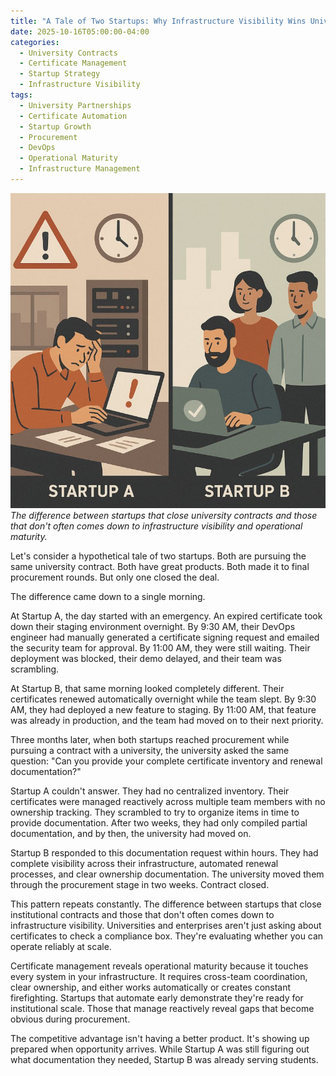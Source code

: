 ```yaml
---
title: "A Tale of Two Startups: Why Infrastructure Visibility Wins University Contracts"
date: 2025-10-16T05:00:00-04:00
categories:
  - University Contracts
  - Certificate Management
  - Startup Strategy
  - Infrastructure Visibility
tags:
  - University Partnerships
  - Certificate Automation
  - Startup Growth
  - Procurement
  - DevOps
  - Operational Maturity
  - Infrastructure Management
---
```


![A Tale of Two Startups](/assets/images/posts/a-tale-of-two-startups/1760629211638.jpeg)
*The difference between startups that close university contracts and those that don't often comes down to infrastructure visibility and operational maturity.*

Let's consider a hypothetical tale of two startups. Both are pursuing the same university contract. Both have great products. Both made it to final procurement rounds. But only one closed the deal.

The difference came down to a single morning.

At Startup A, the day started with an emergency. An expired certificate took down their staging environment overnight. By 9:30 AM, their DevOps engineer had manually generated a certificate signing request and emailed the security team for approval. By 11:00 AM, they were still waiting. Their deployment was blocked, their demo delayed, and their team was scrambling.

At Startup B, that same morning looked completely different. Their certificates renewed automatically overnight while the team slept. By 9:30 AM, they had deployed a new feature to staging. By 11:00 AM, that feature was already in production, and the team had moved on to their next priority.

Three months later, when both startups reached procurement while pursuing a contract with a university, the university asked the same question: "Can you provide your complete certificate inventory and renewal documentation?"

Startup A couldn't answer. They had no centralized inventory. Their certificates were managed reactively across multiple team members with no ownership tracking. They scrambled to try to organize items in time to provide documentation. After two weeks, they had only compiled partial documentation, and by then, the university had moved on.

Startup B responded to this documentation request within hours. They had complete visibility across their infrastructure, automated renewal processes, and clear ownership documentation. The university moved them through the procurement stage in two weeks. Contract closed.

This pattern repeats constantly. The difference between startups that close institutional contracts and those that don't often comes down to infrastructure visibility. Universities and enterprises aren't just asking about certificates to check a compliance box. They're evaluating whether you can operate reliably at scale.

Certificate management reveals operational maturity because it touches every system in your infrastructure. It requires cross-team coordination, clear ownership, and either works automatically or creates constant firefighting. Startups that automate early demonstrate they're ready for institutional scale. Those that manage reactively reveal gaps that become obvious during procurement.

The competitive advantage isn't having a better product. It's showing up prepared when opportunity arrives. While Startup A was still figuring out what documentation they needed, Startup B was already serving students.
